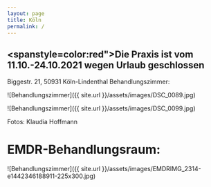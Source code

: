 ```yaml
---
layout: page
title: Köln
permalink: /
---
```


## <spanstyle=color:red">Die Praxis ist vom 11.10.-24.10.2021 wegen Urlaub geschlossen</span>

Biggestr. 21, 50931 Köln-Lindenthal
Behandlungszimmer:


![Behandlungszimmer]({{ site.url }}/assets/images/DSC_0089.jpg)

![Behandlungszimmer]({{ site.url }}/assets/images/DSC_0099.jpg)

Fotos: Klaudia Hoffmann

# EMDR-Behandlungsraum:

![Behandlungszimmer]({{ site.url }}/assets/images/EMDRIMG_2314-e1442346188911-225x300.jpg)
